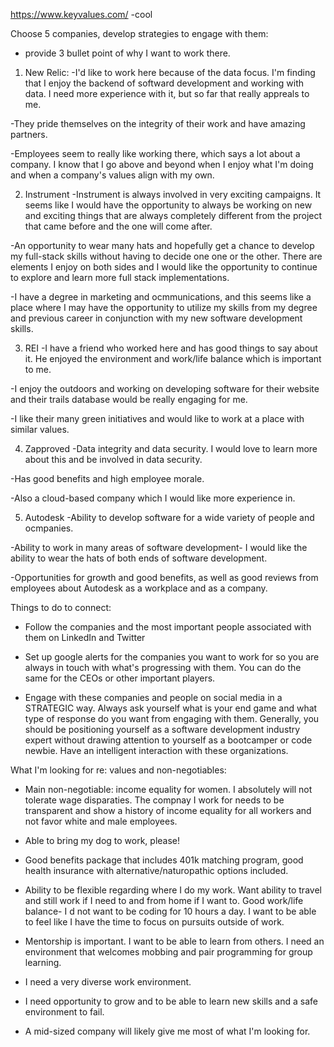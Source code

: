 https://www.keyvalues.com/ -cool

Choose 5 companies, develop strategies to engage with them:
- provide 3 bullet point of why I want to work there.

1. New Relic:
-I'd like to work here because of the data focus.  I'm finding that I enjoy the backend of softward development and working with data.  I need more experience with it, but so far that really appreals to me.  

-They pride themselves on the integrity of their work and have amazing partners.  

-Employees seem to really like working there, which says a lot about a company.  I know that I go above and beyond when I enjoy what I'm doing and when a company's values align with my own.

2. Instrument
-Instrument is always involved in very exciting campaigns.  It seems like I would have the opportunity to always be working on new and exciting things that are always completely different from the project that came before and the one will come after.  

-An opportunity to wear many hats and hopefully get a chance to develop my full-stack skills without having to decide one one or the other.  There are elements I enjoy on both sides and I would like the opportunity to continue to explore and learn more full stack implementations.

-I have a degree in marketing and ocmmunications, and this seems like a place where I may have the opportunity to utilize my skills from my degree and previous career in conjunction with my new software development skills.

3. REI
-I have a friend who worked here and has good things to say about it.  He enjoyed the environment and work/life balance which is important to me.

-I enjoy the outdoors and working on developing software for their website and their trails database would be really engaging for me.

-I like their many green initiatives and would like to work at a place with similar values.

4. Zapproved
-Data integrity and data security.   I would love to learn more about this and be involved in data security.

-Has good benefits and high employee morale.

-Also a cloud-based company which I would like more experience in.

5. Autodesk
-Ability to develop software for a wide variety of people and ocmpanies.

-Ability to work in many areas of software development- I would like the ability to wear the hats of both ends of software development.  

-Opportunities for growth and good benefits, as well as good reviews from employees about Autodesk as a workplace and as a company.



Things to do to connect:
- Follow the companies and the most important people associated with them on LinkedIn and Twitter

- Set up google alerts for the companies you want to work for so you are always in touch with what's progressing with them. You can do the same for the CEOs or other important players.

- Engage with these companies and people on social media in a STRATEGIC way.  Always ask yourself what is your end game and what type of response do you want from engaging with them. Generally, you should be positioning yourself as a software development industry expert without drawing attention to yourself as a bootcamper or code newbie. Have an intelligent interaction with these organizations. 

What I'm looking for re: values and non-negotiables:
- Main non-negotiable: income equality for women.  I absolutely will not tolerate wage disparaties.  The compnay I work for needs to be transparent and show a history of income equality for all workers and not favor white and male employees.

- Able to bring my dog to work, please!

- Good benefits package that includes 401k matching program, good health insurance with alternative/naturopathic options included.

- Ability to be flexible regarding where I do my work.  Want ability to travel and still work if I need to and from home if I want to.  Good work/life balance- I d not want to be coding for 10 hours a day.  I want to be able to feel like I have the time to focus on pursuits outside of work.

- Mentorship is important.  I want to be able to learn from others.  I need an environment that welcomes mobbing and pair programming for group learning.

- I need a very diverse work environment. 

- I need opportunity to grow and to be able to learn new skills and a safe environment to fail.

- A mid-sized company will likely give me most of what I'm looking for.  

